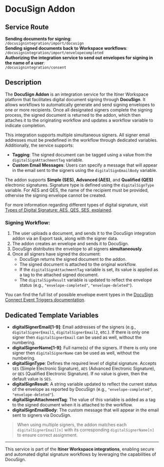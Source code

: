 # DocuSign Addon

## Service Route
**Sending documents for signing**:  
  `/docusignintegration/import/docusign`  
**Sending signed documents back to Workspace workflows**:  
  `/docusignintegration/import/envelopecompleted`  
**Authorizing the integration service to send out envelopes for signing in the name of a user**:  
  `/docusignintegration/consent`

## Description
The **DocuSign Addon** is an integration service for the Itiner Workspace platform that facilitates digital document signing through **DocuSign**. It allows workflows to automatically generate and send signing envelopes to one or more recipients. Once all designated signers complete the signing process, the signed document is returned to the addon, which then attaches it to the originating workflow and updates a workflow variable to indicate completion.

This integration supports multiple simultaneous signers. All signer email addresses must be predefined in the workflow through dedicated variables. Additionally, the service supports:
- **Tagging**: The signed document can be tagged using a value from the `digitalSignAttachmentTag` variable.
- **Custom Email Messages**: Users can specify a message that will appear in the email sent to the signers using the `digitalSignEmailBody` variable.

The addon supports **Simple (SES)**, **Advanced (AES)**, and **Qualified (QES)** electronic signatures. Signature type is defined using the `digitalSignType` variable. For AES and QES, the name of the recipient must be provided, othervise the signing envelope cannot be created. 

For more information regarding different types of digital signature, visit [Types of Digital Signature: AES, QES, SES, explained](https://www.docusign.com/en-gb/blog/types-digital-signature-aes-qes-ses-explained).

### Signing Workflow:
1. The user uploads a document, and sends it to the DocuSign integration addon via an Export task, along with the signer data.
2. The addon creates an envelope and sends it to DocuSign.
3. DocuSign distributes the envelope to all signers **simultaneously**.
4. Once all signers have signed the document:
   - DocuSign returns the signed document to the addon.
   - The signed document is attached to the original workflow.
   - If the `digitalSignAttachmentTag` variable is set, its value is applied as a tag to the attached signed document.
   - The `digitalSignResult` variable is updated to reflect the envelope status (e.g., `"envelope-completed"`, `"envelope-deleted"`).

You can find the full list of possible envelope event types in the [DocuSign Connect Event Triggers documentation](https://developers.docusign.com/platform/webhooks/connect/event-triggers/).

## Dedicated Template Variables
- **digitalSignerEmail[1-9]**: Email addresses of the signers (e.g., `digitalSignerEmail1`, `digitalSignerEmail2`, etc.). If there is only one signer then `digitalSignerEmail` can be used as well, without the numbering.
- **digitalSignerName[1-9]**: Full name(s) of the signers. If there is only one signer then `digitalSignerName` can be used as well, without the numbering.
- **digitalSignType**: Defines the required level of digital signature. Accepts `SES` (Simple Electronic Signature), `AES` (Advanced Electronic Signature), or `QES` (Qualified Electronic Signature). If no value is given, then the default value is `SES`.
- **digitalSignResult**: A string variable updated to reflect the current status of the envelope as reported by DocuSign (e.g., `"envelope-completed"`, `"envelope-deleted"`).
- **digitalSignAttachmentTag**: The value of this variable is added as a tag to the signed document when it is attached to the workflow.
- **digitalSignEmailBody**: The custom message that will appear in the email sent to signers via DocuSign.

> When using multiple signers, the addon matches each `digitalSignerEmail[n]` with its corresponding `digitalSignerName[n]` to ensure correct assignment.

---

This service is part of the **Itiner Workspace integrations**, enabling secure and automated digital signature workflows by leveraging the capabilities of DocuSign.
